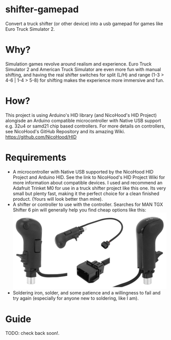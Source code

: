 # shifter-gamepad
 Convert a truck shifter (or other device) into a usb gamepad for games like Euro Truck Simulator 2.

# Why?
 Simulation games revolve around realism and experience. Euro Truck Simulator 2 and American Truck Simulator are even more fun with manual shifting, and having the real shifter switches for split (L/H) and range (1-3 > 4-6 | 1-4 > 5-8) for shifting makes the experience more immersive and fun.

# How?
 This project is using Arduino's HID library (and NicoHood's HID Project) alongisde an Arduino compatible microcontroller with Native USB support e.g. 32u4 or samd21 chip based controllers. For more details on controllers, see NicoHood's GitHub Repository and its amazing Wiki. https://github.com/NicoHood/HID

# Requirements
- A microcontroller with Native USB supported by the NicoHood HID Project and Arduino HID. See the link to NicoHood's HID Project Wiki for more information about compatible devices. I used and recommend an Adafruit Trinket M0 for use in a truck shifter project like this one. Its very small but plenty fast, making it the perfect choice for a clean finished product. (Yours will look better than mine).
- A shifter or controller to use with the controller. Searches for MAN TGX Shifter 6 pin will generally help you find cheap options like this: 
![Man TGX Shifter](/guide/example_shifter_tgx.png)
- Soldering iron, solder, and some patience and a willingness to fail and try again (especially for anyone new to soldering, like I am).

# Guide
TODO: check back soon!.